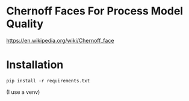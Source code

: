 # Chernoff Faces For Process Model Quality

https://en.wikipedia.org/wiki/Chernoff_face

# Installation

`pip install -r requirements.txt`

(I use a venv)
